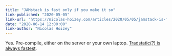```yaml
---
title: "JAMstack is fast only if you make it so"
link-published: "2020-05-05"
link-url: "https://nicolas-hoizey.com/articles/2020/05/05/jamstack-is-fast-only-if-you-make-it-so/"
date: "2020-06-14 12:00:00"
link-author: "Nicolas Hoizey"
---
```



Yes. Pre-compile, either on the server or your own laptop. [Tradstatic(?) is always fastest](/paternoster/posts/static/).
